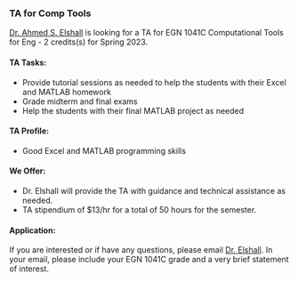 ### TA for Comp Tools

[Dr. Ahmed S. Elshall](https://orcid.org/0000-0001-8200-5064) is looking for a TA for EGN 1041C Computational Tools for Eng - 2 credits(s) for Spring 2023. 

#### TA Tasks:
- Provide tutorial sessions as needed to help the students with their Excel and MATLAB homework
- Grade midterm and final exams
- Help the students with their final MATLAB project as needed

#### TA Profile:
- Good Excel and MATLAB programming skills

#### We Offer:
- Dr. Elshall will provide the TA with guidance and technical assistance as needed.
- TA stipendium of $13/hr for a total of 50 hours for the semester.

#### Application:
If you are interested or if have any questions, please email [Dr. Elshall](mailto:aelshall@fgcu.edu). In your email, please include your EGN 1041C grade and a very brief statement of interest.
